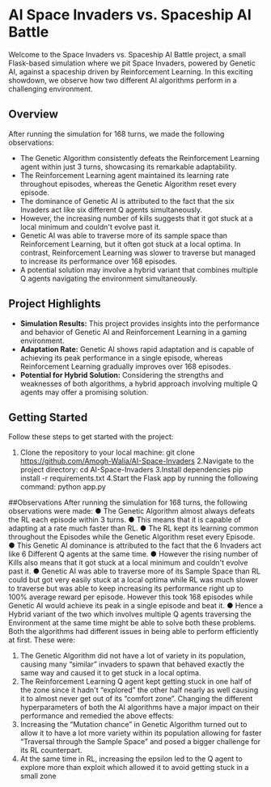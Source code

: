 # AI Space Invaders vs. Spaceship AI Battle


Welcome to the Space Invaders vs. Spaceship AI Battle project, a small Flask-based simulation where we pit Space Invaders, powered by Genetic AI, against a spaceship driven by Reinforcement Learning. In this exciting showdown, we observe how two different AI algorithms perform in a challenging environment.

## Overview

After running the simulation for 168 turns, we made the following observations:

- The Genetic Algorithm consistently defeats the Reinforcement Learning agent within just 3 turns, showcasing its remarkable adaptability.
- The Reinforcement Learning agent maintained its learning rate throughout episodes, whereas the Genetic Algorithm reset every episode.
- The dominance of Genetic AI is attributed to the fact that the six Invaders act like six different Q agents simultaneously.
- However, the increasing number of kills suggests that it got stuck at a local minimum and couldn't evolve past it.
- Genetic AI was able to traverse more of its sample space than Reinforcement Learning, but it often got stuck at a local optima. In contrast, Reinforcement Learning was slower to traverse but managed to increase its performance over 168 episodes.
- A potential solution may involve a hybrid variant that combines multiple Q agents navigating the environment simultaneously.

## Project Highlights

- **Simulation Results:** This project provides insights into the performance and behavior of Genetic AI and Reinforcement Learning in a gaming environment.
- **Adaptation Rate:** Genetic AI shows rapid adaptation and is capable of achieving its peak performance in a single episode, whereas Reinforcement Learning gradually improves over 168 episodes.
- **Potential for Hybrid Solution:** Considering the strengths and weaknesses of both algorithms, a hybrid approach involving multiple Q agents may offer a promising solution.

## Getting Started

Follow these steps to get started with the project:

1. Clone the repository to your local machine:
   git clone https://github.com/Amogh-Walia/AI-Space-Invaders
2.Navigate to the project directory:
   cd AI-Space-Invaders
3.Install dependencies
  pip install -r requirements.txt
4.Start the Flask app by running the following command:
  python app.py

##Observations
After running the simulation for 168 turns, the following observations were made:
● The Genetic Algorithm almost always defeats the RL each episode within 3 turns.
● This means that it is capable of adapting at a rate much faster than RL.
● The RL kept its learning common throughout the Episodes while the Genetic Algorithm reset
every Episode.
● This Genetic AI dominance is attributed to the fact that the 6 Invaders act like 6 Different Q
agents at the same time.
● However the rising number of Kills also means that it got stuck at a local minimum and
couldn't evolve past it.
● Genetic AI was able to traverse more of its Sample Space than RL could but got very easily
stuck at a local optima while RL was much slower to traverse but was able to keep increasing
its performance right up to 100% average reward per episode. However this took 168
episodes while Genetic AI would achieve its peak in a single episode and beat it.
● Hence a Hybrid variant of the two which involves multiple Q agents traversing the
Environment at the same time might be able to solve both these problems.
Both the algorithms had different issues in being able to perform efficiently at first. These were:
1. The Genetic Algorithm did not have a lot of variety in its population, causing many “similar”
invaders to spawn that behaved exactly the same way and caused it to get stuck in a local
optima.
2. The Reinforcement Learning Q agent kept getting stuck in one half of the zone since it hadn't
“explored” the other half nearly as well causing it to almost never get out of its “comfort
zone”.
Changing the different hyperparameters of both the AI algorithms have a major impact on their
performance and remedied the above effects:
1. Increasing the “Mutation chance” in Genetic Algorithm turned out to allow it to have a lot
more variety within its population allowing for faster “Traversal through the Sample Space”
and posed a bigger challenge for its RL counterpart.
2. At the same time in RL, increasing the epsilon led to the Q agent to explore more than
exploit which allowed it to avoid getting stuck in a small zone
